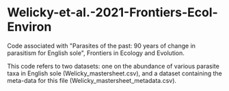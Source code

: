 # Welicky-et-al.-2021-Frontiers-Ecol-Environ

Code associated with "Parasites of the past: 90 years of change in parasitism for English sole", Frontiers in Ecology and Evolution.

This code refers to two datasets: one on the abundance of various parasite taxa in English sole (Welicky_mastersheet.csv), and a dataset containing the meta-data for this file  (Welicky_mastersheet_metadata.csv).
